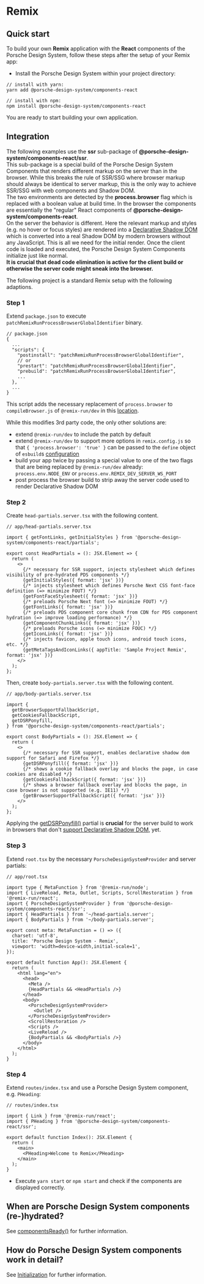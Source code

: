 # Remix

<TableOfContents></TableOfContents>

## Quick start

To build your own **Remix** application with the **React** components of the Porsche Design System, follow these steps
after the setup of your Remix app:

- Install the Porsche Design System within your project directory:

```shell script
// install with yarn:
yarn add @porsche-design-system/components-react

// install with npm:
npm install @porsche-design-system/components-react
```

You are ready to start building your own application.

## Integration

<Notification heading="Attention" heading-tag="h3" state="warning">
The following examples use the <strong>ssr</strong> sub-package of <strong>@porsche-design-system/components-react/ssr</strong>.<br>
This sub-package is a special build of the Porsche Design System Components that renders different markup on the server than in the browser. While this breaks the rule of SSR/SSG where browser markup should always be identical to server markup, this is the only way to achieve SSR/SSG with web components and Shadow DOM.<br>
The two environments are detected by the <strong>process.browser</strong> flag which is replaced with a boolean value at build time. In the browser the components are essentially the "regular" React components of <strong>@porsche-design-system/components-react</strong>.<br>
On the server the behavior is different. Here the relevant markup and styles (e.g. no hover or focus styles) are rendered into a <a href="https://web.dev/declarative-shadow-dom" target="_blank">Declarative Shadow DOM</a> which is converted into a real Shadow DOM by modern browsers without any JavaScript. This is all we need for the initial render. Once the client code is loaded and executed, the Porsche Design System Components initialize just like normal.<br>
<strong>It is crucial that dead code elimination is active for the client build or otherwise the server code might sneak into the browser.</strong>
</Notification>

The following project is a standard Remix setup with the following adaptions.

### Step 1

Extend `package.json` to execute `patchRemixRunProcessBrowserGlobalIdentifier` binary.

```
// package.json
{
  ...
  "scripts": {
    "postinstall": "patchRemixRunProcessBrowserGlobalIdentifier",
    // or
    "prestart": "patchRemixRunProcessBrowserGlobalIdentifier",
    "prebuild": "patchRemixRunProcessBrowserGlobalIdentifier",
    ...
  },
  ...
}
```

This script adds the necessary replacement of `process.browser` to `compileBrowser.js` of `@remix-run/dev` in this
<a href="https://github.com/remix-run/remix/blob/05ffb6e2db8f2a0e09caffad6e9b3c897c34cb7d/packages/remix-dev/compiler/compileBrowser.ts#L159-L163" target="_blank">location</a>.

While this modifies 3rd party code, the only other solutions are:

- extend `@remix-run/dev` to include the patch by default
- extend `@remix-run/dev` to support more options in `remix.config.js` so that `{ 'process.browser': 'true' }` can be
  passed to the `define` object of `esbuild`s
  <a href="https://esbuild.github.io/api/#define" target="_blank">configuration</a>
- build your app twice by passing a special value to one of the two flags that are being replaced by `@remix-run/dev`
  already: `process.env.NODE_ENV` or `process.env.REMIX_DEV_SERVER_WS_PORT`
- post process the browser build to strip away the server code used to render Declarative Shadow DOM

### Step 2

Create `head-partials.server.tsx` with the following content.

```tsx
// app/head-partials.server.tsx

import { getFontLinks, getInitialStyles } from '@porsche-design-system/components-react/partials';

export const HeadPartials = (): JSX.Element => {
  return (
    <>
      {/* necessary for SSR support, injects stylesheet which defines visibility of pre-hydrated PDS components */}
      {getInitialStyles({ format: 'jsx' })}
      {/* injects stylesheet which defines Porsche Next CSS font-face definition (=> minimize FOUT) */}
      {getFontFaceStylesheet({ format: 'jsx' })}
      {/* preloads Porsche Next font (=> minimize FOUT) */}
      {getFontLinks({ format: 'jsx' })}
      {/* preloads PDS component core chunk from CDN for PDS component hydration (=> improve loading performance) */}
      {getComponentChunkLinks({ format: 'jsx' })}
      {/* preloads Porsche icons (=> minimize FOUC) */}
      {getIconLinks({ format: 'jsx' })}
      {/* injects favicon, apple touch icons, android touch icons, etc. */}
      {getMetaTagsAndIconLinks({ appTitle: 'Sample Project Remix', format: 'jsx' })}
    </>
  );
};
```

Then, create `body-partials.server.tsx` with the following content.

```tsx
// app/body-partials.server.tsx

import {
  getBrowserSupportFallbackScript,
  getCookiesFallbackScript,
  getDSRPonyfill,
} from '@porsche-design-system/components-react/partials';

export const BodyPartials = (): JSX.Element => {
  return (
    <>
      {/* necessary for SSR support, enables declarative shadow dom support for Safari and Firefox */}
      {getDSRPonyfill({ format: 'jsx' })}
      {/* shows a cookie fallback overlay and blocks the page, in case cookies are disabled */}
      {getCookiesFallbackScript({ format: 'jsx' })}
      {/* shows a browser fallback overlay and blocks the page, in case browser is not supported (e.g. IE11) */}
      {getBrowserSupportFallbackScript({ format: 'jsx' })}
    </>
  );
};
```

<Notification heading="Important" heading-tag="h4" state="warning">
Applying the <a href="partials/dsr-ponyfill">getDSRPonyfill()</a> partial is <strong>crucial</strong> for the server build to work in browsers that don't <a href="https://caniuse.com/declarative-shadow-dom" target="_blank">support Declarative Shadow DOM</a>, yet.
</Notification>

### Step 3

Extend `root.tsx` by the necessary `PorscheDesignSystemProvider` and server partials:

```tsx
// app/root.tsx

import type { MetaFunction } from '@remix-run/node';
import { LiveReload, Meta, Outlet, Scripts, ScrollRestoration } from '@remix-run/react';
import { PorscheDesignSystemProvider } from '@porsche-design-system/components-react/ssr';
import { HeadPartials } from '~/head-partials.server';
import { BodyPartials } from '~/body-partials.server';

export const meta: MetaFunction = () => ({
  charset: 'utf-8',
  title: 'Porsche Design System - Remix',
  viewport: 'width=device-width,initial-scale=1',
});

export default function App(): JSX.Element {
  return (
    <html lang="en">
      <head>
        <Meta />
        {HeadPartials && <HeadPartials />}
      </head>
      <body>
        <PorscheDesignSystemProvider>
          <Outlet />
        </PorscheDesignSystemProvider>
        <ScrollRestoration />
        <Scripts />
        <LiveReload />
        {BodyPartials && <BodyPartials />}
      </body>
    </html>
  );
}
```

### Step 4

Extend `routes/index.tsx` and use a Porsche Design System component, e.g. `PHeading`:

```tsx
// routes/index.tsx

import { Link } from '@remix-run/react';
import { PHeading } from '@porsche-design-system/components-react/ssr';

export default function Index(): JSX.Element {
  return (
    <main>
      <PHeading>Welcome to Remix</PHeading>
    </main>
  );
}
```

- Execute `yarn start` or `npm start` and check if the components are displayed correctly.

## When are Porsche Design System components (re-)hydrated?

See [componentsReady()](developing/components-ready) for further information.

## How do Porsche Design System components work in detail?

See [Initialization](must-know/initialization/introduction) for further information.

